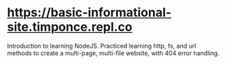 # https://basic-informational-site.timponce.repl.co

Introduction to learning NodeJS. Practiced learning http, fs, and url methods to create a multi-page, multi-file website, with 404 error handling.
